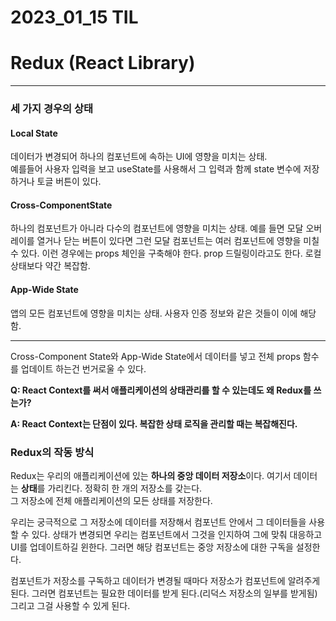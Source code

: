 # 2023_01_15 TIL

# Redux (React Library)

---

### 세 가지 경우의 상태

#### Local State

데이터가 변경되어 하나의 컴포넌트에 속하는 UI에 영향을 미치는 상태.<br>
예를들어 사용자 입력을 보고 useState를 사용해서 그 입력과 함께 state 변수에 저장하거나 토글 버튼이 있다.

#### Cross-ComponentState

하나의 컴포넌트가 아니라 다수의 컴포넌트에 영향을 미치는 상태. 예를 들면 모달 오버레이를 열거나 닫는 버튼이 있다면 그런 모달 컴포넌트는 여러 컴포넌트에 영향을 미칠 수 있다. 이런 경우에는 props 체인을 구축해야 한다. prop 드릴링이라고도 한다. 로컬 상태보다 약간 복잡함.

#### App-Wide State

앱의 모든 컴포넌트에 영향을 미치는 상태. 사용자 인증 정보와 같은 것들이 이에 해당함.

---

Cross-Component State와 App-Wide State에서 데이터를 넣고 전체 props 함수를 업데이트 하는건 번거로울 수 있다.

**Q: React Context를 써서 애플리케이션의 상태관리를 할 수 있는데도 왜 Redux를 쓰는가?**

**A: React Context는 단점이 있다. 복잡한 상태 로직을 관리할 때는 복잡해진다.**

### Redux의 작동 방식

Redux는 우리의 애플리케이션에 있는 **하나의 중앙 데이터 저장소**이다. 여기서 데이터는 **상태**를 가리킨다.
정확히 한 개의 저장소를 갖는다. <br>그 저장소에 전체 애플리케이션의 모든 상태를 저장한다.

우리는 궁극적으로 그 저장소에 데이터를 저장해서 컴포넌트 안에서 그 데이터들을 사용할 수 있다. 상태가 변경되면 우리는 컴포넌트에서 그것을 인지하여 그에 맞춰 대응하고 UI를 업데이트하길 윈한다. 그러면 해당 컴포넌트는 중앙 저장소에 대한 구독을 설정한다.

컴포넌트가 저장소를 구독하고 데이터가 변경될 때마다 저장소가 컴포넌트에 알려주게 된다. 그러면 컴포넌트는 필요한 데이터를 받게 된다.(리덕스 저장소의 일부를 받게됨) 그리고 그걸 사용할 수 있게 된다.
